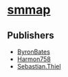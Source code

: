 # [smmap](https://pypi.org/project/smmap)



## Publishers
- [ByronBates](https://pypi.org/user/ByronBates)
- [Harmon758](https://pypi.org/user/Harmon758)
- [Sebastian.Thiel](https://pypi.org/user/Sebastian.Thiel)


